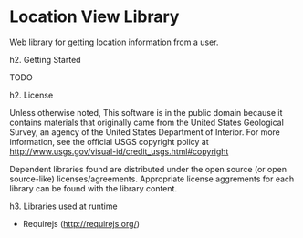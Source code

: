 Location View Library
=====================

Web library for getting location information from a user.

h2. Getting Started

TODO

h2. License

Unless otherwise noted, This software is in the public domain because it
contains materials that originally came from the United States Geological
Survey, an agency of the United States Department of Interior. For more
information, see the official USGS copyright policy at
http://www.usgs.gov/visual-id/credit_usgs.html#copyright

Dependent libraries found are distributed under the open source (or open
source-like) licenses/agreements. Appropriate license aggrements for each
library can be found with the library content.

h3. Libraries used at runtime
 - Requirejs (http://requirejs.org/)
